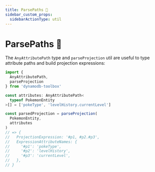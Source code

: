 ```yaml
---
title: ParsePaths 👷
sidebar_custom_props:
  sidebarActionType: util
---
```


# ParsePaths 👷

The `AnyAttributePath` type and `parseProjection` util are useful to type attribute paths and build projection expressions:

```ts
import {
  AnyAttributePath,
  parseProjection
} from 'dynamodb-toolbox'

const attributes: AnyAttributePath<
  typeof PokemonEntity
>[] = ['pokeType', 'levelHistory.currentLevel']

const parsedProjection = parseProjection(
  PokemonEntity,
  attributes
)
// => {
//   ProjectionExpression: '#p1, #p2.#p3',
//   ExpressionAttributeNames: {
//     '#p1': 'pokeType',
//     '#p2': 'levelHistory',
//     '#p3': 'currentLevel',
//   },
// }
```
